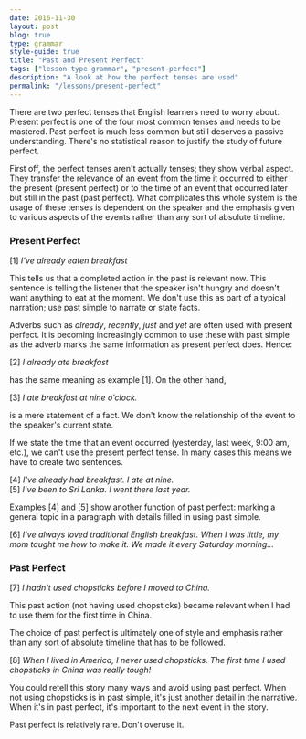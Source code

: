 ```yaml
---
date: 2016-11-30
layout: post
blog: true
type: grammar
style-guide: true
title: "Past and Present Perfect"
tags: ["lesson-type-grammar", "present-perfect"]
description: "A look at how the perfect tenses are used" 
permalink: "/lessons/present-perfect"
---
```

There are two perfect tenses that English learners need to worry about. Present perfect is one of the four most common tenses and needs to be mastered. Past perfect is much less common but still deserves a passive understanding. There's no statistical reason to justify the study of future perfect. 

First off, the perfect tenses aren't actually tenses; they show verbal aspect. They transfer the relevance of an event from the time it occurred to either the present (present perfect) or to the time of an event that occurred later but still in the past (past perfect). What complicates this whole system is the usage of these tenses is dependent on the speaker and the emphasis given to various aspects of the events rather than any sort of absolute timeline. 

### Present Perfect

[1] *I've already eaten breakfast*

This tells us that a completed action in the past is relevant now. This sentence is telling the listener that the speaker isn't hungry and doesn't want anything to eat at the moment. We don't use this as part of a typical narration; use past simple to narrate or state facts. 

Adverbs such as *already*, *recently*, *just* and *yet* are often used with present perfect. It is becoming increasingly common to use these with past simple as the adverb marks the same information as present perfect does. Hence: 

[2] *I already ate breakfast* 

has the same meaning as example [1]. On the other hand, 

[3] *I ate breakfast at nine o'clock.* 

is a mere statement of a fact. We don't know the relationship of the event to the speaker's current state. 

If we state the time that an event occurred (yesterday, last week, 9:00 am, etc.), we can't use the present perfect tense. In many cases this means we have to create two sentences.

[4] *I've already had breakfast. I ate at nine.*  
[5] *I've been to Sri Lanka. I went there last year.*  

Examples [4] and [5] show another function of past perfect: marking a general topic in a paragraph with details filled in using past simple. 

[6] *I've always loved traditional English breakfast. When I was little, my mom taught me how to make it. We made it every Saturday morning...* 

### Past Perfect 

[7] *I hadn't used chopsticks before I moved to China.* 

This past action (not having used chopsticks) became relevant when I had to use them for the first time in China. 

The choice of past perfect is ultimately one of style and emphasis rather than any sort of absolute timeline that has to be followed. 

[8] *When I lived in America, I never used chopsticks. The first time I used chopsticks in China was really tough!* 

You could retell this story many ways and avoid using past perfect. When not using chopsticks is in past simple, it's just another detail in the narrative. When it's in past perfect, it's important to the next event in the story. 

Past perfect is relatively rare. Don't overuse it. 



